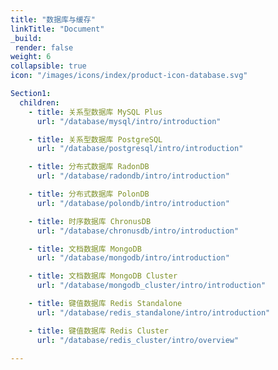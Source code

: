 ```yaml
---
title: "数据库与缓存"
linkTitle: "Document"
_build:
 render: false 
weight: 6
collapsible: true
icon: "/images/icons/index/product-icon-database.svg"

Section1:
  children:
    - title: 关系型数据库 MySQL Plus
      url: "/database/mysql/intro/introduction"

    - title: 关系型数据库 PostgreSQL
      url: "/database/postgresql/intro/introduction"

    - title: 分布式数据库 RadonDB
      url: "/database/radondb/intro/introduction"

    - title: 分布式数据库 PolonDB
      url: "/database/polondb/intro/introduction"

    - title: 时序数据库 ChronusDB
      url: "/database/chronusdb/intro/introduction"

    - title: 文档数据库 MongoDB
      url: "/database/mongodb/intro/introduction"

    - title: 文档数据库 MongoDB Cluster
      url: "/database/mongodb_cluster/intro/introduction"

    - title: 键值数据库 Redis Standalone
      url: "/database/redis_standalone/intro/introduction"

    - title: 键值数据库 Redis Cluster
      url: "/database/redis_cluster/intro/overview"

---
```

